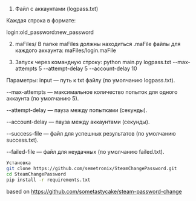 1) Файл с аккаунтами (logpass.txt)

Каждая строка в формате:

login:old_password:new_password

2) maFiles/
В папке maFiles должны находиться .maFile файлы для каждого аккаунта: maFiles/login.maFile


3) Запуск через командную строку:
python main.py logpass.txt --max-attempts 5 --attempt-delay 5 --account-delay 10

Параметры:
input — путь к txt файлу (по умолчанию logpass.txt). 

--max-attempts — максимальное количество попыток для одного аккаунта (по умолчанию 5).

--attempt-delay — пауза между попытками (секунды).

--account-delay — пауза между аккаунтами (секунды).

--success-file — файл для успешных результатов (по умолчанию success.txt).

--failed-file — файл для неудачных (по умолчанию failed.txt).


```bash
Установка
git clone https://github.com/semetronix/SteamChangePassword.git
cd SteamChangePassword
pip install -r requirements.txt
```

based on
https://github.com/sometastycake/steam-password-change